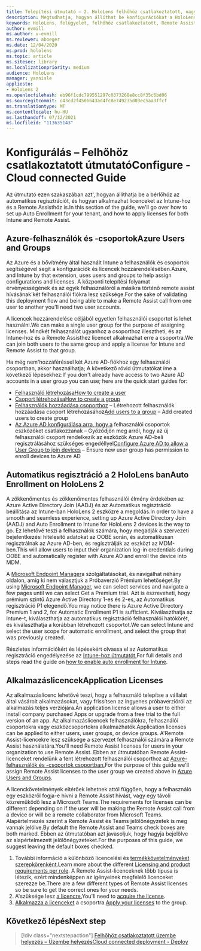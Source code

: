 ```yaml
---
title: Telepítési útmutató – 2. HoloLens felhőhöz csatlakoztatott, nagy léptékű üzembe helyezés Remote Assist segítségével – Konfigurálás
description: Megtudhatja, hogyan állíthat be konfigurációkat a HoloLens eszközök nagy léptékű, felhőhöz csatlakoztatott hálózaton keresztüli regisztrálásához a Remote Assist segítségével.
keywords: HoloLens, felügyelet, felhőhöz csatlakoztatott, Remote Assist, AAD, Azure AD, MDM, Mobile Eszközkezelés
author: evmill
ms.author: v-evmill
ms.reviewer: aboeger
ms.date: 12/04/2020
ms.prod: hololens
ms.topic: article
ms.sitesec: library
ms.localizationpriority: medium
audience: HoloLens
manager: yannisle
appliesto:
- HoloLens 2
ms.openlocfilehash: eb96f1cdc799551297c0373268e8cc8f35c6bd06
ms.sourcegitcommit: c43cd2f450b643ad4fc8e749235d03ec5aa3ffcf
ms.translationtype: MT
ms.contentlocale: hu-HU
ms.lasthandoff: 07/12/2021
ms.locfileid: "113635143"
---
```

# <a name="configure---cloud-connected-guide"></a><span data-ttu-id="1478b-104">Konfigurálás – Felhőhöz csatlakoztatott útmutató</span><span class="sxs-lookup"><span data-stu-id="1478b-104">Configure - Cloud connected Guide</span></span>

<span data-ttu-id="1478b-105">Az útmutató ezen szakaszában azt&#39;, hogyan állíthatja be a bérlőhöz az automatikus regisztrációt, és hogyan alkalmazhat licenceket az Intune-hoz és a Remote Assisthöz is.</span><span class="sxs-lookup"><span data-stu-id="1478b-105">In this section of the guide, we&#39;ll go over how to set up Auto Enrollment for your tenant, and how to apply licenses for both Intune and Remote Assist.</span></span>

## <a name="azure-users-and-groups"></a><span data-ttu-id="1478b-106">Azure-felhasználók és -csoportok</span><span class="sxs-lookup"><span data-stu-id="1478b-106">Azure Users and Groups</span></span>

<span data-ttu-id="1478b-107">Az Azure és a bővítmény által használt Intune a felhasználók és csoportok segítségével segít a konfigurációk és licencek hozzárendelésében.</span><span class="sxs-lookup"><span data-stu-id="1478b-107">Azure, and Intune by that extension, uses users and groups to help assign configurations and licenses.</span></span> <span data-ttu-id="1478b-108">A központi telepítési folyamat érvényességének és az egyik felhasználóról a másikra történő remote assist hívásának&#39;két felhasználói fiókra lesz szüksége.</span><span class="sxs-lookup"><span data-stu-id="1478b-108">For the sake of validating this deployment flow and being able to make a Remote Assist call from one user to another you&#39;ll need two user accounts.</span></span>

<span data-ttu-id="1478b-109">A licencek hozzárendelése céljából egyetlen felhasználói csoportot is lehet használni.</span><span class="sxs-lookup"><span data-stu-id="1478b-109">We can make a single user group for the purpose of assigning licenses.</span></span> <span data-ttu-id="1478b-110">Mindkét felhasználót ugyanhoz a csoporthoz illesztheti, és az Intune-hoz és a Remote Assisthez licencet alkalmazhat erre a csoportra.</span><span class="sxs-lookup"><span data-stu-id="1478b-110">We can join both users to the same group and apply a license for Intune and Remote Assist to that group.</span></span>

<span data-ttu-id="1478b-111">Ha még nem&#39;hozzáféréssel két Azure AD-fiókhoz egy felhasználói csoportban, akkor használhatja; A következő rövid útmutatókat íme a következő lépésekhez:</span><span class="sxs-lookup"><span data-stu-id="1478b-111">If you don&#39;t already have access to two Azure AD accounts in a user group you can use; here are the quick start guides for:</span></span>

- [<span data-ttu-id="1478b-112">Felhasználó létrehozása</span><span class="sxs-lookup"><span data-stu-id="1478b-112">How to create a user</span></span>](/mem/intune/fundamentals/quickstart-create-user)
- [<span data-ttu-id="1478b-113">Csoport létrehozása</span><span class="sxs-lookup"><span data-stu-id="1478b-113">How to create a group</span></span>](/mem/intune/fundamentals/quickstart-create-group)
- <span data-ttu-id="1478b-114">[Felhasználók hozzáadása csoporthoz](/azure/active-directory/fundamentals/active-directory-groups-members-azure-portal) – Létrehozott felhasználók hozzáadása csoport létrehozásához</span><span class="sxs-lookup"><span data-stu-id="1478b-114">[Add users to a group](/azure/active-directory/fundamentals/active-directory-groups-members-azure-portal) – Add created users to create group</span></span>
- <span data-ttu-id="1478b-115">[Az Azure AD konfigurálása arra, hogy a](/azure/active-directory/devices/azureadjoin-plan#configure-your-device-settings) felhasználói csoportok eszközöket csatlakozzanak – Győződjön meg arról, hogy az új felhasználói csoport rendelkezik az eszközök Azure AD-beli regisztrálásához szükséges engedéllyel</span><span class="sxs-lookup"><span data-stu-id="1478b-115">[Configure Azure AD to allow a User Group to join devices](/azure/active-directory/devices/azureadjoin-plan#configure-your-device-settings) – Ensure new user group has permission to enroll devices to Azure AD</span></span>

## <a name="auto-enrollment-on-hololens-2"></a><span data-ttu-id="1478b-116">Automatikus regisztráció a 2 HoloLens ban</span><span class="sxs-lookup"><span data-stu-id="1478b-116">Auto Enrollment on HoloLens 2</span></span>

<span data-ttu-id="1478b-117">A zökkenőmentes és zökkenőmentes felhasználói élmény érdekében az Azure Active Directory Join (AADJ) és az Automatikus regisztráció beállítása az Intune-ban HoloLens 2 eszközre a megoldás.</span><span class="sxs-lookup"><span data-stu-id="1478b-117">In order to have a smooth and seamless experience, setting up Azure Active Directory Join (AADJ) and Auto Enrollment to Intune for HoloLens 2 devices is the way to go.</span></span> <span data-ttu-id="1478b-118">Ez lehetővé teszi a felhasználók számára, hogy megadják a szervezeti bejelentkezési hitelesítő adatokat az OOBE során, és automatikusan regisztrálnak az Azure AD-ben, és regisztrálják az eszközt az MDM-ben.</span><span class="sxs-lookup"><span data-stu-id="1478b-118">This will allow users to input their organization log-in credentials during OOBE and automatically register with Azure AD and enroll the device into MDM.</span></span>

<span data-ttu-id="1478b-119">A [Microsoft Endpoint Manager](https://endpoint.microsoft.com/#home)a szolgáltatásokat, és navigálhat néhány oldalon, amíg ki nem választjuk a Próbaverzió Prémium lehetőséget.</span><span class="sxs-lookup"><span data-stu-id="1478b-119">By using [Microsoft Endpoint Manager](https://endpoint.microsoft.com/#home), we can select services and navigate a few pages until we can select Get a Premium trial.</span></span> <span data-ttu-id="1478b-120">Azt is észreveheti, hogy prémium szintű Azure Active Directory 1-es és 2-es, az Automatikus regisztráció P1 elegendő.</span><span class="sxs-lookup"><span data-stu-id="1478b-120">You may notice there is Azure Active Directory Premium 1 and 2, for Automatic Enrollment P1 is sufficient.</span></span> <span data-ttu-id="1478b-121">Kiválaszthatja az Intune-t, kiválaszthatja az automatikus regisztráció felhasználói hatókörét, és kiválaszthatja a korábban létrehozott csoportot.</span><span class="sxs-lookup"><span data-stu-id="1478b-121">We can select Intune and select the user scope for automatic enrollment, and select the group that was previously created.</span></span>

<span data-ttu-id="1478b-122">Részletes információkért és lépésekért olvassa el az Automatikus regisztráció engedélyezése az [Intune-hoz útmutatót.](/mem/intune/enrollment/quickstart-setup-auto-enrollment)</span><span class="sxs-lookup"><span data-stu-id="1478b-122">For full details and steps read the guide on [how to enable auto enrollment for Intune](/mem/intune/enrollment/quickstart-setup-auto-enrollment).</span></span>

## <a name="application-licenses"></a><span data-ttu-id="1478b-123">Alkalmazáslicencek</span><span class="sxs-lookup"><span data-stu-id="1478b-123">Application Licenses</span></span>

<span data-ttu-id="1478b-124">Az alkalmazáslicenc lehetővé teszi, hogy a felhasználó telepítse a vállalat által vásárolt alkalmazásokat, vagy frissítsen az ingyenes próbaverzióról az alkalmazás teljes verziójára.</span><span class="sxs-lookup"><span data-stu-id="1478b-124">An application license allows a user to either install company purchased Apps or upgrade from a free trial to the full version of an app.</span></span> <span data-ttu-id="1478b-125">Az alkalmazáslicencek felhasználókra, felhasználói csoportokra vagy eszközcsoportokra alkalmazhatók.</span><span class="sxs-lookup"><span data-stu-id="1478b-125">Application licenses can be applied to either users, user groups, or device groups.</span></span> <span data-ttu-id="1478b-126">A&#39;Remote Assist-licencekre lesz szüksége a szervezet felhasználói számára a Remote Assist használatára.</span><span class="sxs-lookup"><span data-stu-id="1478b-126">You&#39;ll need Remote Assist licenses for users in your organization to use Remote Assist.</span></span> <span data-ttu-id="1478b-127">Ebben az útmutatóban Remote Assist-licenceket rendelünk a fent létrehozott felhasználói csoporthoz az [Azure-felhasználók és -csoportok csoportban.](hololens2-cloud-connected-configure.md#azure-users-and-groups)</span><span class="sxs-lookup"><span data-stu-id="1478b-127">For the purpose of this guide we'll assign Remote Assist licenses to the user group we created above in [Azure Users and Groups](hololens2-cloud-connected-configure.md#azure-users-and-groups).</span></span>

<span data-ttu-id="1478b-128">A licenckövetelmények eltérőek lehetnek attól függően, hogy a felhasználó egy eszközről fogja-e hívni a Remote Assist hívást, vagy egy távoli közreműködő lesz a Microsoft Teams.</span><span class="sxs-lookup"><span data-stu-id="1478b-128">The requirements for licenses can be different depending on if the user will be making the Remote Assist call from a device or will be a remote collaborator from Microsoft Teams.</span></span> <span data-ttu-id="1478b-129">Alapértelmezés szerint a Remote Assist és Teams jelölőnégyzetek is meg vannak jelölve.</span><span class="sxs-lookup"><span data-stu-id="1478b-129">By default the Remote Assist and Teams check boxes are both marked.</span></span> <span data-ttu-id="1478b-130">Ebben az útmutatóban azt javasoljuk, hogy hagyja bejelölve az alapértelmezett jelölőnégyzeteket.</span><span class="sxs-lookup"><span data-stu-id="1478b-130">For the purposes of this guide, we suggest leaving the default boxes checked.</span></span>

1. <span data-ttu-id="1478b-131">További információ a különböző licencelési és [termékkövetelményeket szerepkörenként.](/dynamics365/mixed-reality/remote-assist/requirements#licensing-and-product-requirements-per-role)</span><span class="sxs-lookup"><span data-stu-id="1478b-131">Learn more about the different [Licensing and product requirements per role](/dynamics365/mixed-reality/remote-assist/requirements#licensing-and-product-requirements-per-role).</span></span> <span data-ttu-id="1478b-132">A Remote Assist-licenceknek több típusa is létezik, ezért mindenképpen az igényeinek megfelelő licenceket szerezze be.</span><span class="sxs-lookup"><span data-stu-id="1478b-132">There are a few different types of Remote Assist licenses so be sure to get the correct ones for your needs.</span></span>
2. <span data-ttu-id="1478b-133">A&#39;szüksége lesz [a licencre.](/dynamics365/mixed-reality/remote-assist/buy-remote-assist)</span><span class="sxs-lookup"><span data-stu-id="1478b-133">You&#39;ll need to [acquire the license](/dynamics365/mixed-reality/remote-assist/buy-remote-assist).</span></span>
3. <span data-ttu-id="1478b-134">[Alkalmazza a licenceket](/dynamics365/mixed-reality/remote-assist/deploy-remote-assist) a csoportra.</span><span class="sxs-lookup"><span data-stu-id="1478b-134">[Apply your licenses](/dynamics365/mixed-reality/remote-assist/deploy-remote-assist) to the group.</span></span>

## <a name="next-step"></a><span data-ttu-id="1478b-135">Következő lépés</span><span class="sxs-lookup"><span data-stu-id="1478b-135">Next step</span></span>

> [!div class="nextstepaction"]
> [<span data-ttu-id="1478b-136">Felhőhöz csatlakoztatott üzembe helyezés – Üzembe helyezés</span><span class="sxs-lookup"><span data-stu-id="1478b-136">Cloud connected deployment - Deploy</span></span>](hololens2-cloud-connected-deploy.md)
